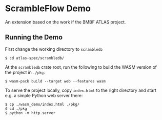 # ScrambleFlow Demo

An extension based on the work if the BMBF ATLAS project.

## Running the Demo

First change the working directory to `scrambledb`
```shell
$ cd atlas-spec/scrambledb/
```

At the `scrambledb` crate root, run the following to build the WASM
version of the project in `./pkg`:

```shell
$ wasm-pack build --target web --features wasm
```

To serve the project locally, copy `index.html` to the right directory
and start e.g. a simple Python web server there:

```shell
$ cp ./wasm_demo/index.html ./pkg/
$ cd ./pkg
$ python -m http.server
```